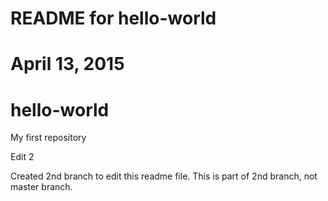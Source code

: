 # README for hello-world
# April 13, 2015

# hello-world
My first repository

Edit 2

Created 2nd branch to edit this readme file.
This is part of 2nd branch, not master branch.

